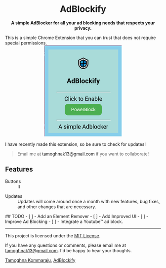 <div align="center">
  <h1>
    AdBlockify
  </h1>

  <p>
    <strong>A simple AdBlocker for all your ad blocking needs that respects your privacy.</strong>
  </p>
</div>
This is a simple Chrome Extension that you can trust that does not require special permissions.
<div align="center">
  <a href="https://github.com/TamoghnaK13/AdBlockify">
    <img src="icon.png" alt="AdBlockify">
  </a>
</div>

I have recently made this extension, so be sure to check for updates!
>Email me at tamoghnak13@gmail.com if you want to collaborate!

## Features

<dl>
  <dt>Buttons</dt>
  <dd>
    It 
  </dd>
</dl>

<dl>
  <dt>Updates</dt>
  <dd>
Updates will come around once a month with new features, bug fixes, and other changes that are necessary.
  </dd>
</dl>
## TODO
- [ ] - Add an Element Remover
- [ ] - Add Improved UI
- [ ] - Improve Ad Blocking
- [ ] - Integrate a Youtube™ ad block.


____________________________________________________________________________________________________________________________________________________________________
This project is licensed under the [MIT License](https://en.wikipedia.org/wiki/MIT_License). 

If you have any questions or comments, please email me at tamoghnak13@gmail.com. I'd be happy to hear your thoughts.


[Tamoghna Kommaraju](https://github.com/TamoghnaK13), [AdBlockify](https://github.com/TamoghnaK13/AdBlockify)
